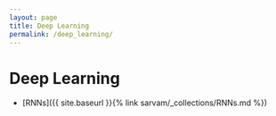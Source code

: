 ```yaml
---
layout: page
title: Deep Learning
permalink: /deep_learning/
---
```


# Deep Learning

- [RNNs]({{ site.baseurl }}{% link sarvam/_collections/RNNs.md %})


